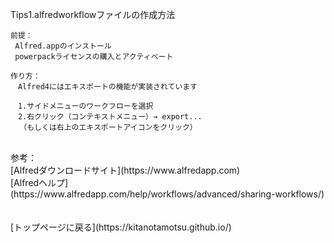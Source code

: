 Tips1.alfredworkflowファイルの作成方法
```
前提：
 Alfred.appのインストール
 powerpackライセンスの購入とアクティベート

作り方：
　Alfred4にはエキスポートの機能が実装されています
 
　1.サイドメニューのワークフローを選択
　2.右クリック（コンテキストメニュー）→ export...
  （もしくは右上のエキスポートアイコンをクリック）
```
<br>
参考：
<br>  [Alfredダウンロードサイト](https://www.alfredapp.com)
<br>  [Alfredヘルプ](https://www.alfredapp.com/help/workflows/advanced/sharing-workflows/)
<br><br><br>
[トップページに戻る](https://kitanotamotsu.github.io/)

